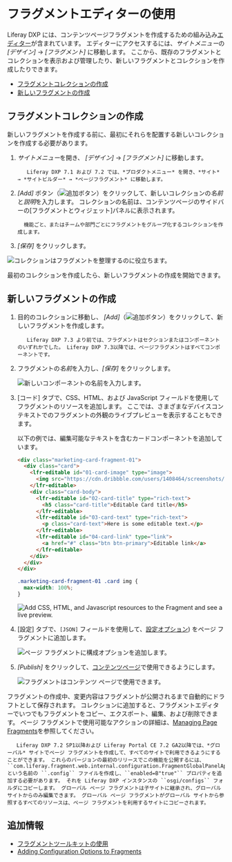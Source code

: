# フラグメントエディターの使用

Liferay DXP には、コンテンツページフラグメントを作成するための組み込み[エディター](../reference/fragments/page-fragment-editor-interface-reference.md)が含まれています。 エディターにアクセスするには、*サイトメニュー*の *[デザイン]* → *[フラグメント]* に移動します。 ここから、既存のフラグメントとコレクションを表示および管理したり、新しいフラグメントとコレクションを作成したりできます。

  - [フラグメントコレクションの作成](#creating-a-fragment-collection)
  - [新しいフラグメントの作成](#creating-a-new-fragment)

## フラグメントコレクションの作成

新しいフラグメントを作成する前に、最初にそれらを配置する新しいコレクションを作成する必要があります。

1.  *サイトメニュー*を開き、 *[デザイン]* → *[フラグメント]* に移動します。

    ``` note::
       Liferay DXP 7.1 および 7.2 では、*プロダクトメニュー* を開き、*サイト* → *サイトビルダー* → *ページフラグメント* に移動します。
    ```

2.  *[Add]* ボタン（![追加ボタン](../../../images/icon-duplicate.png)）をクリックして、新しいコレクションの*名前*と*説明*を入力します。 コレクションの名前は、コンテンツページのサイドバーの[フラグメントとウィジェット]パネルに表示されます。

    ``` tip::
      機能ごと、またはチームや部門ごとにフラグメントをグループ化するコレクションを作成します。
    ```

3.  *[保存]* をクリックします。

![コレクションはフラグメントを整理するのに役立ちます。](./using-the-fragments-editor/images/01.png)

最初のコレクションを作成したら、新しいフラグメントの作成を開始できます。

## 新しいフラグメントの作成

1.  目的のコレクションに移動し、 *[Add]*（![追加ボタン](../../../images/icon-add.png)）をクリックして、新しいフラグメントを作成します。

    ``` note::
       Liferay DXP 7.3 より前では、フラグメントはセクションまたはコンポーネントのいずれかでした。 Liferay DXP 7.3以降では、ページフラグメントはすべてコンポーネントです。
    ```

2.  フラグメントの*名前*を入力し、*[保存]* をクリックします。

    ![新しいコンポーネントの名前を入力します。](./using-the-fragments-editor/images/02.png)

3.  [コード] タブで、CSS、HTML、および JavaScript フィールドを使用してフラグメントのリソースを追加します。 ここでは、さまざまなデバイスコンテキストでのフラグメントの外観のライブプレビューを表示することもできます。

    以下の例では、編集可能なテキストを含むカードコンポーネントを追加しています。

    ``` html
    <div class="marketing-card-fragment-01">
      <div class="card">
        <lfr-editable id="01-card-image" type="image">
          <img src="https://cdn.dribbble.com/users/1408464/screenshots/9323535/media/a5b9a76256562e878ecc6dc5cd0fadf0.png" class="card-img-top" alt="2020 - Try New Things">
        </lfr-editable>
        <div class="card-body">
          <lfr-editable id="02-card-title" type="rich-text">
            <h5 class="card-title">Editable Card title</h5>
          </lfr-editable>
          <lfr-editable id="03-card-text" type="rich-text">
            <p class="card-text">Here is some editable text.</p>
          </lfr-editable>
          <lfr-editable id="04-card-link" type="link">
            <a href="#" class="btn btn-primary">Editable link</a>
          </lfr-editable>
        </div>
      </div>
    </div>
    ```

    ``` css
    .marketing-card-fragment-01 .card img {
      max-width: 100%;
    }
    ```


    ![Add CSS, HTML, and Javascript resources to the Fragment and see a live preview.](./using-the-fragments-editor/images/03.png)

4.  [設定] タブで、`[JSON]` フィールドを使用して、[設定オプション](./adding-configuration-options-to-fragments.md)) をページ フラグメントに追加します。

    ![ページ フラグメントに構成オプションを追加します。](./using-the-fragments-editor/images/04.png)

5.  *[Publish]* をクリックして、[コンテンツページ](../../creating-pages/understanding-pages/understanding-pages.md#content-pages)で使用できるようにします。

    ![フラグメントはコンテンツ ページで使用できます。](./using-the-fragments-editor/images/05.png)

フラグメントの作成中、変更内容はフラグメントが公開されるまで自動的にドラフトとして保存されます。 コレクションに追加すると、フラグメントエディターでいつでもフラグメントをコピー、エクスポート、編集、および削除できます。 ページ フラグメントで使用可能なアクションの詳細は、[Managing Page Fragments](../../displaying-content/using-fragments/managing-page-fragments.md)を参照してください。

``` note::
   Liferay DXP 7.2 SP1以降および Liferay Portal CE 7.2 GA2以降では、*グローバル* サイトでページ フラグメントを作成して、すべてのサイトで利用できるようにすることができます。 これらのバージョンの最初のリリースでこの機能を公開するには、``com.liferay.fragment.web.internal.configuration.FragmentGlobalPanelAppConfiguration.config`` という名前の ``.config`` ファイルを作成し、``enabled=B"true"`` プロパティを追加する必要があります。 それを Liferay DXP インスタンスの ``osgi/configs`` フォルダにコピーします。 グローバル ページ フラグメントは子サイトに継承され、グローバル サイトからのみ編集できます。 グローバル ページ フラグメントがグローバル サイトから参照するすべてのリソースは、ページ フラグメントを利用するサイトにコピーされます。
```

## 追加情報

  - [フラグメントツールキットの使用](./using-the-fragments-toolkit.md)
  - [Adding Configuration Options to Fragments](./adding-configuration-options-to-fragments.md)
